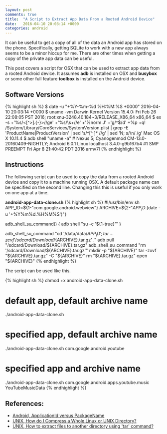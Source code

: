 ```yaml
---
layout: post
comments: true
title:  "A Script to Extract App Data From a Rooted Android Device"
date:   2016-04-10 20:03:14 +0000
categories: android
---
```

It can be useful to get a copy of all of the data an Android app has stored on the phone.
Specifically, getting SQLite to work with a new app always seems to be a minor hiccup for me.
There are other times when getting a copy of the private app data can be useful.

This post covers a script for OSX that can be used to extract app data from a rooted Android device.
It assumes **adb** is installed on OSX and **busybox** or
some other full feature **toolbox** is installed on the Android device.

## Software Versions

{% highlight sh %}
$ date -u "+%Y-%m-%d %H:%M:%S +0000"
2016-04-10 20:03:14 +0000
$ uname -vm
Darwin Kernel Version 15.4.0: Fri Feb 26 22:08:05 PST 2016; root:xnu-3248.40.184~3/RELEASE_X86_64 x86_64
$ ex -s +'%s/<[^>].\{-}>//ge' +'%s/\s\+//e' +'%norm J' +'g/^$/d' +%p +q! /System/Library/CoreServices/SystemVersion.plist | grep -E 'ProductName|ProductVersion' | sed 's/^[^ ]* //g' | sed 'N; s/\n/ /g'
Mac OS X 10.11.4
$ adb shell "uname -a" # Nexus 5; Cyanogenmod CM-13.0-20160409-NIGHTLY; Android 6.0.1
Linux localhost 3.4.0-g9b167b4 #1 SMP PREEMPT Fri Apr 8 21:40:42 PDT 2016 armv7l
{% endhighlight %}

## Instructions

The following script can be used to copy the data from a
rooted Android device and copy it to a machine running OSX.
A default package name can be specified on the second line.
Changing this this is useful if you only work on one app at a time.

**android-app-data-clone.sh**
{% highlight sh %}
#!/usr/bin/env sh
APP_ID=${1-"com.google.android.webview"}
ARCHIVE=${2-"${APP_ID}.$(date -u '+%Y%m%d.%H%M%S')"}

adb_shell_su_command() {
  adb shell "su -c '${1-true}'"
}

adb_shell_su_command "cd '/data/data/${APP_ID}'; tar -zcvf '/sdcard/Download/${ARCHIVE}.tar.gz' ."
adb pull "/sdcard/Download/${ARCHIVE}.tar.gz"
adb_shell_su_command "rm '/sdcard/Download/${ARCHIVE}.tar.gz'"
mkdir -p "${ARCHIVE}"
tar -zxvf "${ARCHIVE}.tar.gz" -C "${ARCHIVE}"
rm "${ARCHIVE}.tar.gz"
open "${ARCHIVE}"
{% endhighlight %}

The script can be used like this.

{% highlight sh %}
chmod +x android-app-data-clone.sh

# default app, default archive name
./android-app-data-clone.sh

# specified app, default archive name
./android-app-data-clone.sh com.google.android.youtube

# specified app and archive name
./android-app-data-clone.sh com.google.android.apps.youtube.music YouTubeMusicData
{% endhighlight %}

## References:
- [Android, ApplicationId versus PackageName][android-package]
- [UNIX, How do I Compress a Whole Linux or UNIX Directory?][unix-tar]
- [UNIX, How to extract files to another directory using 'tar' command?][unix-tar-dir]

[android-package]: http://tools.android.com/tech-docs/new-build-system/applicationid-vs-packagename
[unix-tar]: http://www.cyberciti.biz/faq/how-do-i-compress-a-whole-linux-or-unix-directory/
[unix-tar-dir]: http://askubuntu.com/questions/45349/how-to-extract-files-to-another-directory-using-tar-command

